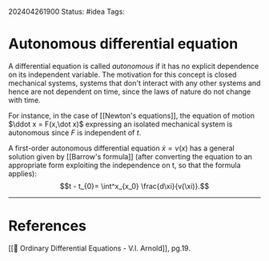 202404261900
Status: #idea
Tags:

# Autonomous differential equation

A differential equation is called *autonomous* if it has no explicit dependence on its independent variable. The motivation for this concept is closed mechanical systems, systems that don't interact with any other systems and hence are not dependent on time, since the laws of nature do not change with time.

For instance, in the case of [[Newton's equations]], the equation of motion $\ddot x = F(x,\dot x)$ expressing an isolated mechanical system is autonomous since $F$ is independent of $t$.

A first-order autonomous differential equation $\dot x = v(x)$ has a general solution given by [[Barrow's formula]] (after converting the equation to an appropriate form exploiting the independence on t, so that the formula applies):
$$t - t_{0}= \int^x_{x_0} \frac{d\xi}{v(\xi)}.$$

___
# References
[[📕 Ordinary Differential Equations - V.I. Arnold]], pg.19.
